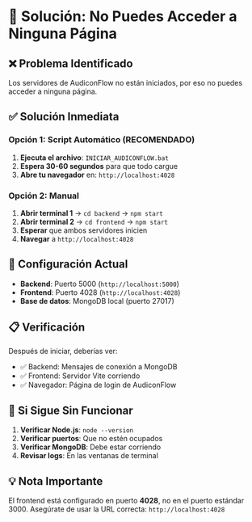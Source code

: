 # 🚨 Solución: No Puedes Acceder a Ninguna Página

## ❌ **Problema Identificado**
Los servidores de AudiconFlow no están iniciados, por eso no puedes acceder a ninguna página.

## ✅ **Solución Inmediata**

### **Opción 1: Script Automático (RECOMENDADO)**
1. **Ejecuta el archivo**: `INICIAR_AUDICONFLOW.bat`
2. **Espera 30-60 segundos** para que todo cargue
3. **Abre tu navegador** en: `http://localhost:4028`

### **Opción 2: Manual**
1. **Abrir terminal 1** → `cd backend` → `npm start`
2. **Abrir terminal 2** → `cd frontend` → `npm start`
3. **Esperar** que ambos servidores inicien
4. **Navegar** a `http://localhost:4028`

## 🔧 **Configuración Actual**
- **Backend**: Puerto 5000 (`http://localhost:5000`)
- **Frontend**: Puerto 4028 (`http://localhost:4028`)
- **Base de datos**: MongoDB local (puerto 27017)

## 📋 **Verificación**
Después de iniciar, deberías ver:
- ✅ Backend: Mensajes de conexión a MongoDB
- ✅ Frontend: Servidor Vite corriendo
- ✅ Navegador: Página de login de AudiconFlow

## 🚨 **Si Sigue Sin Funcionar**
1. **Verificar Node.js**: `node --version`
2. **Verificar puertos**: Que no estén ocupados
3. **Verificar MongoDB**: Debe estar corriendo
4. **Revisar logs**: En las ventanas de terminal

## 💡 **Nota Importante**
El frontend está configurado en puerto **4028**, no en el puerto estándar 3000. Asegúrate de usar la URL correcta: `http://localhost:4028`
